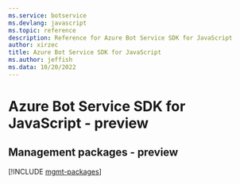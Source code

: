 ```yaml
---
ms.service: botservice
ms.devlang: javascript
ms.topic: reference
description: Reference for Azure Bot Service SDK for JavaScript
author: xirzec
title: Azure Bot Service SDK for JavaScript
ms.author: jeffish
ms.data: 10/20/2022
---
```

# Azure Bot Service SDK for JavaScript - preview

## Management packages - preview
[!INCLUDE [mgmt-packages](bot-service-mgmt-index.md)]